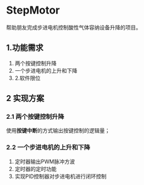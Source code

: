 # StepMotor
帮助朋友完成步进电机控制酸性气体容纳设备升降的项目。
## 1.功能需求
1. 两个按键控制升降
2. 一个步进电机的上升和下降
3. 2.软件限位
## 2 实现方案
### 2.1 两个按键控制升降
使用**按键中断**的方式输出按键控制的逻辑量；
### 2.2 一个步进电机的上升和下降
1. 定时器输出PWM脉冲方波
2. 定时器的定时功能
3. 实现PID控制器对步进电机进行闭环控制
